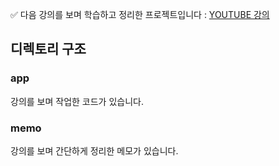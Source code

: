 ✅ 다음 강의를 보며 학습하고 정리한 프로젝트입니다 : [YOUTUBE 강의](https://www.youtube.com/watch?v=9KOaR6QMb9A&list=PLuHgQVnccGMCwxXsQuEoG-JJ7RlwtNdwJ&index=1)

## 디렉토리 구조

### app

강의를 보며 작업한 코드가 있습니다.

### memo

강의를 보며 간단하게 정리한 메모가 있습니다.
